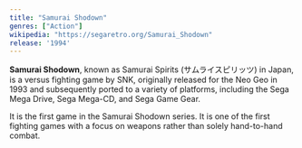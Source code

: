 ```yaml
---
title: "Samurai Shodown"
genres: ["Action"]
wikipedia: "https://segaretro.org/Samurai_Shodown"
release: '1994'
---
```

**Samurai Shodown**, known as Samurai Spirits (サムライスピリッツ) in Japan, is a versus fighting game by SNK, originally released for the Neo Geo in 1993 and subsequently ported to a variety of platforms, including the Sega Mega Drive, Sega Mega-CD, and Sega Game Gear.

It is the first game in the Samurai Shodown series. It is one of the first fighting games with a focus on weapons rather than solely hand-to-hand combat.  